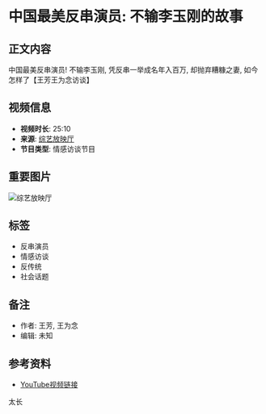 # 中国最美反串演员: 不输李玉刚的故事

## 正文内容

中国最美反串演员! 不输李玉刚, 凭反串一举成名年入百万, 却抛弃糟糠之妻, 如今怎样了【王芳王为念访谈】 

## 视频信息

- **视频时长**: 25:10
- **来源**: [综艺放映厅](https://www.youtube.com/channel/UC3F4faaDkeGqun0LoM_k5JQ)
- **节目类型**: 情感访谈节目

## 重要图片

![综艺放映厅](https://i.ytimg.com/an/3F4faaDkeGqun0LoM_k5JQ/featured_channel.jpg?v=6229b186)

## 标签

- 反串演员
- 情感访谈
- 反传统
- 社会话题

## 备注

- 作者: 王芳, 王为念
- 编辑: 未知

## 参考资料

- [YouTube视频链接](https://www.youtube.com/watch?v=8QJQZgXaB8c&list=PLj8WJnZ7vUGc-FVpnwYzWkibz7d4AGhLA) 

太长